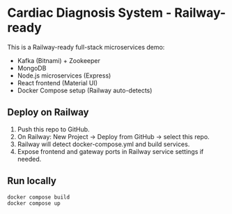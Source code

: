 # Cardiac Diagnosis System - Railway-ready

This is a Railway-ready full-stack microservices demo:
- Kafka (Bitnami) + Zookeeper
- MongoDB
- Node.js microservices (Express)
- React frontend (Material UI)
- Docker Compose setup (Railway auto-detects)

## Deploy on Railway
1. Push this repo to GitHub.
2. On Railway: New Project → Deploy from GitHub → select this repo.
3. Railway will detect docker-compose.yml and build services.
4. Expose frontend and gateway ports in Railway service settings if needed.

## Run locally
```bash
docker compose build
docker compose up
```
